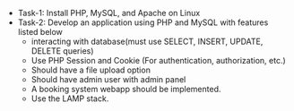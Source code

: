 * Task-1: Install PHP, MySQL, and Apache on Linux
* Task-2: Develop an application using PHP and MySQL with features listed below
  - interacting with database(must use SELECT, INSERT, UPDATE, DELETE queries)
  - Use PHP Session and Cookie (For authentication, authorization, etc.)
  - Should have a file upload option
  - Should have admin user with admin panel
  - A booking system webapp should be implemented.
  - Use the LAMP stack.